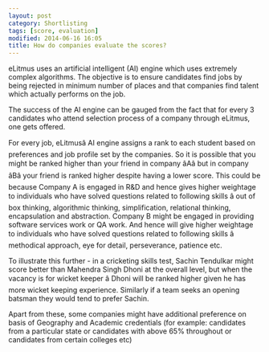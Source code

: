 ```yaml
---
layout: post
category: Shortlisting
tags: [score, evaluation]
modified: 2014-06-16 16:05
title: How do companies evaluate the scores?
---
```




eLitmus uses an artificial intelligent (AI) engine which uses extremely complex algorithms. The objective is to ensure candidates find jobs by being rejected in minimum number of places and that companies find talent which actually performs on the job.  
  
  
The success of the AI engine can be gauged from the fact that for every 3 candidates who attend selection process of a company through eLitmus, one gets offered.  
  
  
For every job, eLitmusâ AI engine assigns a rank to each student based on preferences and job profile set by the companies. So it is possible that you might be ranked higher than your friend in company âAâ but in company âBâ your friend is ranked higher despite having a lower score. This could be because Company A is engaged in R&D and hence gives higher weightage to individuals who have solved questions related to following skills â out of box thinking, algorithmic thinking, simplification, relational thinking, encapsulation and abstraction. Company B might be engaged in providing software services work or QA work. And hence will give higher weightage to individuals who have solved questions related to following skills â methodical approach, eye for detail, perseverance, patience etc.  
  
  
To illustrate this further - in a cricketing skills test, Sachin Tendulkar might score better than Mahendra Singh Dhoni at the overall level, but when the vacancy is for wicket keeper â Dhoni will be ranked higher given he has more wicket keeping experience. Similarly if a team seeks an opening batsman they would tend to prefer Sachin.  
  
  
Apart from these, some companies might have additional preference on basis of Geography and Academic credentials (for example: candidates from a particular state or candidates with above 65% throughout or candidates from certain colleges etc)

